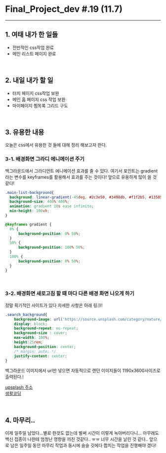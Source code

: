 # Final_Project_dev #.19 (11.7)

---

## 1. 여태 내가 한 일들 

- 전반적인 css작업 완료
- 메인 리스트 페이지 완료

<br />

## 2. 내일 내가 할 일

- 터치 페이지 css작업 보완
- 메인 홈 페이지 css 작업 보완
- 마이페이지 찜목록 그리드 구도

<br />

## 3. 유용한 내용

오늘은 css에서 유용한 것 들에 대해 정리 해보고자 한다.

### 3-1. 배경화면 그라디 에니메이션 주기

백그라운드에서 그라디언트 에니메이션 효과를 줄 수 있다. 여기서 포인트는 gradient라는 변수를 keyframes를 활용해서 효과를 주는 것이다! 앞으로 유용하게 많이 쓸 것 같다! 

```css
.main-list-background{
  background: linear-gradient(-45deg, #2c3e50, #3498db, #f1f2b5, #135058);
  background-size: 400% 400%;
  animation: gradient 10s ease infinite;
  min-height: 100vh;
}

@keyframes gradient {
  0% {
      background-position: 0% 50%;
  }
  50% {
      background-position: 100% 50%;
  }
  100% {
      background-position: 0% 50%;
  }
}
```

<br />

### 3-2. 배경화면 새로고침 할 때 마다 다른 배경 화면 나오게 하기

정말 획기적인 사이트가 있다 자세한 사항은 아래 링크!

```css
.search_background{
    background-image: url('https://source.unsplash.com/category/nature/1190x3600');
    display: block;
    background-repeat: no-repeat;
    background-size : cover;
    max-width: 100%;
    height:25rem;
    background-position: center;
    /* margin: auto; */
    justify-content: center;
}
```

백그라운드 이미지에서 url만 넣으면 자동적으로 랜던 이미지들이 1190x3600사이즈로 출력된다.!  

[upsplash 주소](https://unsplash.com/developers)  
[생활코딩](https://opentutorials.org/module/2398/13868)

<br />

## 4. 마무리..

이제 일주일 남았다...별로 한것도 없는데 벌써 시간이 이렇게 녹아버리다니... 아무래도 백신 접종이 나한테 엄청난 영향을 끼친 것같다.. ㅠㅠ 너무 시간을 날린 것 같다.. 앞으로 남은 일주일 동안 마무리 작업과 동시에 슬슬 깃에다 합치는 작업을 진행해야 겠다!